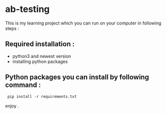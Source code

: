# ab-testing

This is my learning project which you can run on your computer in following steps :


## Required installation :
- python3 and newest version 
- installing python packages 
  
## Python packages you can install by following command :
  


` 
  pip install -r requirements.txt 
`


   enjoy .
